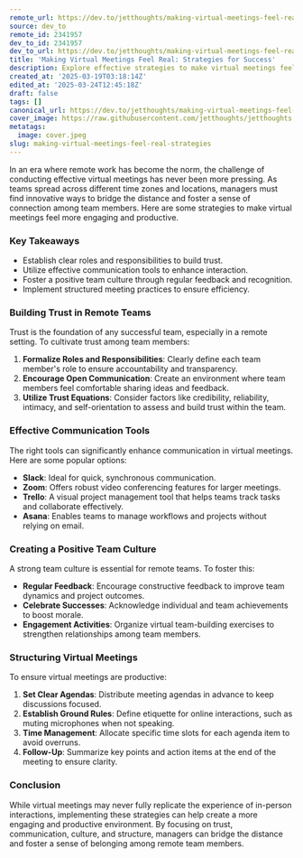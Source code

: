 ```yaml
---
remote_url: https://dev.to/jetthoughts/making-virtual-meetings-feel-real-strategies-for-success-5edk
source: dev_to
remote_id: 2341957
dev_to_id: 2341957
dev_to_url: https://dev.to/jetthoughts/making-virtual-meetings-feel-real-strategies-for-success-5edk
title: 'Making Virtual Meetings Feel Real: Strategies for Success'
description: Explore effective strategies to make virtual meetings feel real and engaging for remote teams. Learn how to build trust, utilize communication tools, and foster a positive team culture.
created_at: '2025-03-19T03:18:14Z'
edited_at: '2025-03-24T12:45:18Z'
draft: false
tags: []
canonical_url: https://dev.to/jetthoughts/making-virtual-meetings-feel-real-strategies-for-success-5edk
cover_image: https://raw.githubusercontent.com/jetthoughts/jetthoughts.github.io/master/content/blog/making-virtual-meetings-feel-real-strategies/cover.jpeg
metatags:
  image: cover.jpeg
slug: making-virtual-meetings-feel-real-strategies
---
```

In an era where remote work has become the norm, the challenge of conducting effective virtual meetings has never been more pressing. As teams spread across different time zones and locations, managers must find innovative ways to bridge the distance and foster a sense of connection among team members. Here are some strategies to make virtual meetings feel more engaging and productive.

### Key Takeaways

*   Establish clear roles and responsibilities to build trust.
*   Utilize effective communication tools to enhance interaction.
*   Foster a positive team culture through regular feedback and recognition.
*   Implement structured meeting practices to ensure efficiency.

### Building Trust in Remote Teams

Trust is the foundation of any successful team, especially in a remote setting. To cultivate trust among team members:

1.  **Formalize Roles and Responsibilities**: Clearly define each team member's role to ensure accountability and transparency.
2.  **Encourage Open Communication**: Create an environment where team members feel comfortable sharing ideas and feedback.
3.  **Utilize Trust Equations**: Consider factors like credibility, reliability, intimacy, and self-orientation to assess and build trust within the team.

### Effective Communication Tools

The right tools can significantly enhance communication in virtual meetings. Here are some popular options:

*   **Slack**: Ideal for quick, synchronous communication.
*   **Zoom**: Offers robust video conferencing features for larger meetings.
*   **Trello**: A visual project management tool that helps teams track tasks and collaborate effectively.
*   **Asana**: Enables teams to manage workflows and projects without relying on email.

### Creating a Positive Team Culture

A strong team culture is essential for remote teams. To foster this:

*   **Regular Feedback**: Encourage constructive feedback to improve team dynamics and project outcomes.
*   **Celebrate Successes**: Acknowledge individual and team achievements to boost morale.
*   **Engagement Activities**: Organize virtual team-building exercises to strengthen relationships among team members.

### Structuring Virtual Meetings

To ensure virtual meetings are productive:

1.  **Set Clear Agendas**: Distribute meeting agendas in advance to keep discussions focused.
2.  **Establish Ground Rules**: Define etiquette for online interactions, such as muting microphones when not speaking.
3.  **Time Management**: Allocate specific time slots for each agenda item to avoid overruns.
4.  **Follow-Up**: Summarize key points and action items at the end of the meeting to ensure clarity.

### Conclusion

While virtual meetings may never fully replicate the experience of in-person interactions, implementing these strategies can help create a more engaging and productive environment. By focusing on trust, communication, culture, and structure, managers can bridge the distance and foster a sense of belonging among remote team members.
